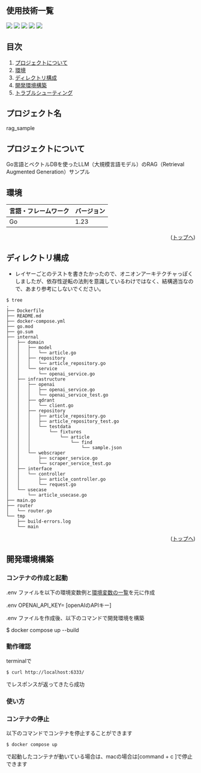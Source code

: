 <div id="top"></div>

## 使用技術一覧

<!-- シールド一覧 -->
<!-- 該当するプロジェクトの中から任意のものを選ぶ-->
<p style="display: inline">
  <!-- バックエンドのフレームワーク一覧 -->
  <img src="https://img.shields.io/badge/-Echo-76E1FE.svg?logo=go&style=flat-square">
  <!-- バックエンドの言語一覧 -->
  <img src="https://img.shields.io/badge/-Go-76E1FE.svg?logo=go&style=flat-square">
  <!-- インフラ一覧 -->
  <img src="https://img.shields.io/badge/-Docker-1488C6.svg?logo=docker&style=flat-square">
  <img src="https://img.shields.io/badge/-OpenAI-e5e5e5.svg?logo=openAI&style=flat-square">
  <img src="https://img.shields.io/badge/-Qdrant-4479A1.svg?logo=db&style=flat-square">
</p>

## 目次

1. [プロジェクトについて](#プロジェクトについて)
2. [環境](#環境)
3. [ディレクトリ構成](#ディレクトリ構成)
4. [開発環境構築](#開発環境構築)
5. [トラブルシューティング](#トラブルシューティング)

## プロジェクト名

rag_sample

## プロジェクトについて

Go言語とベクトルDBを使ったLLM（大規模言語モデル）のRAG（Retrieval Augmented Generation）サンプル

## 環境

<!-- 言語、フレームワーク、ミドルウェア、インフラの一覧とバージョンを記載 -->

| 言語・フレームワーク | バージョン |
| -------------------- | ---------- |
| Go                   | 1.23       |

<p align="right">(<a href="#top">トップへ</a>)</p>

## ディレクトリ構成

- レイヤーごとのテストを書きたかったので、オニオンアーキテクチャっぽくしましたが、依存性逆転の法則を意識しているわけではなく、結構適当なので、あまり参考にしないでください。
<!-- Treeコマンドを使ってディレクトリ構成を記載 -->

```
$ tree
.
├── Dockerfile
├── README.md
├── docker-compose.yml
├── go.mod
├── go.sum
├── internal
│   ├── domain
│   │   ├── model
│   │   │   └── article.go
│   │   ├── repository
│   │   │   └── article_repository.go
│   │   └── service
│   │       └── openai_service.go
│   ├── infrastructure
│   │   ├── openai
│   │   │   ├── openai_service.go
│   │   │   └── openai_service_test.go
│   │   ├── qdrant
│   │   │   └── client.go
│   │   ├── repository
│   │   │   ├── article_repository.go
│   │   │   ├── article_repository_test.go
│   │   │   └── testdata
│   │   │       └── fixtures
│   │   │           └── article
│   │   │               └── find
│   │   │                   └── sample.json
│   │   └── webscraper
│   │       ├── scraper_service.go
│   │       └── scraper_service_test.go
│   ├── interface
│   │   └── controller
│   │       ├── article_controller.go
│   │       └── request.go
│   └── usecase
│       └── article_usecase.go
├── main.go
├── router
│   └── router.go
└── tmp
    ├── build-errors.log
    └── main

```

<p align="right">(<a href="#top">トップへ</a>)</p>

## 開発環境構築

<!-- コンテナの作成方法、パッケージのインストール方法など、開発環境構築に必要な情報を記載 -->

### コンテナの作成と起動

.env ファイルを以下の環境変数例と[環境変数の一覧](#環境変数の一覧)を元に作成

.env
OPENAI_API_KEY= [openAIのAPIキー]

.env ファイルを作成後、以下のコマンドで開発環境を構築

$ docker compose up --build

### 動作確認

terminalで

```
$ curl http://localhost:6333/
```

でレスポンスが返ってきたら成功

### 使い方

### コンテナの停止

以下のコマンドでコンテナを停止することができます

```
$ docker compose up
```

で起動したコンテナが動いている場合は、macの場合は[command + c ]で停止できます
